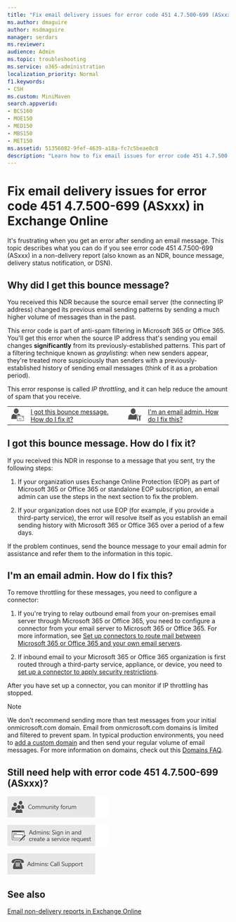 ```yaml
---
title: "Fix email delivery issues for error code 451 4.7.500-699 (ASxxx) in Exchange Online"
ms.author: dmaguire
author: msdmaguire
manager: serdars
ms.reviewer: 
audience: Admin
ms.topic: troubleshooting
ms.service: o365-administration
localization_priority: Normal
f1.keywords:
- CSH
ms.custom: MiniMaven
search.appverid:
- BCS160
- MOE150
- MED150
- MBS150
- MET150
ms.assetid: 51356082-9fef-4639-a18a-fc7c5beae0c8
description: "Learn how to fix email issues for error code 451 4.7.500-699 (ASxxx) in Exchange Online (IP throttling)."
---
```


# Fix email delivery issues for error code 451 4.7.500-699 (ASxxx) in Exchange Online

It's frustrating when you get an error after sending an email message. This topic describes what you can do if you see error code 451 4.7.500-699 (ASxxx) in a non-delivery report (also known as an NDR, bounce message, delivery status notification, or DSN).

## Why did I get this bounce message?

You received this NDR because the source email server (the connecting IP address) changed its previous email sending patterns by sending a much higher volume of messages than in the past.

This error code is part of anti-spam filtering in Microsoft 365 or Office 365. You'll get this error when the source IP address that's sending you email changes **significantly** from its previously-established patterns. This part of a filtering technique known as _graylisting_: when new senders appear, they're treated more suspiciously than senders with a previously-established history of sending email messages (think of it as a probation period).

This error response is called _IP throttling_, and it can help reduce the amount of spam that you receive.

|||||
|:-----|:-----|:-----|:-----|
|![Email user icon](../../media/31425afd-41a9-435e-aa85-6886277c369b.png)|[I got this bounce message. How do I fix it?](#i-got-this-bounce-message-how-do-i-fix-it)|![Email admin icon](../../media/3d4c569e-b819-4a29-86b1-4b9619cf2acf.png)|[I'm an email admin. How do I fix this?](#im-an-email-admin-how-do-i-fix-this)|

## I got this bounce message. How do I fix it?

If you received this NDR in response to a message that you sent, try the following steps:

1. If your organization uses Exchange Online Protection (EOP) as part of Microsoft 365 or Office 365 or standalone EOP subscription, an email admin can use the steps in the next section to fix the problem.

2. If your organization does not use EOP (for example, if you provide a third-party service), the error will resolve itself as you establish an email sending history with Microsoft 365 or Office 365 over a period of a few days.

If the problem continues, send the bounce message to your email admin for assistance and refer them to the information in this topic.

## I'm an email admin. How do I fix this?

To remove throttling for these messages, you need to configure a connector:

1. If you're trying to relay outbound email from your on-premises email server through Microsoft 365 or Office 365, you need to configure a connector from your email server to Microsoft 365 or Office 365. For more information, see [Set up connectors to route mail between Microsoft 365 or Office 365 and your own email servers](../use-connectors-to-configure-mail-flow/set-up-connectors-to-route-mail.md).

2. If inbound email to your Microsoft 365 or Office 365 organization is first routed through a third-party service, appliance, or device, you need to [set up a connector to apply security restrictions](../use-connectors-to-configure-mail-flow/set-up-connectors-for-secure-mail-flow-with-a-partner.md).

After you have set up a connector, you can monitor if IP throttling has stopped.

> [!NOTE]
> We don't recommend sending more than test messages from your initial onmicrosoft.com domain. Email from onmicrosoft.com domains is limited and filtered to prevent spam. In typical production environments, you need to [add a custom domain](https://docs.microsoft.com/microsoft-365/admin/setup/add-domain) and then send your regular volume of email messages. For more information on domains, check out this [Domains FAQ](https://docs.microsoft.com/microsoft-365/admin/setup/domains-faq).

## Still need help with error code 451 4.7.500-699 (ASxxx)?

[![Get help from the Microsoft 365 or Office 365 community forums](../../media/12a746cc-184b-4288-908c-f718ce9c4ba5.png)](https://go.microsoft.com/fwlink/p/?LinkId=518605)

[![Admins: Sign in and create a service request](../../media/10862798-181d-47a5-ae4f-3f8d5a2874d4.png)](https://admin.microsoft.com/AdminPortal/Home#/support)

[![Admins: Call Support](../../media/9f262e67-e8c9-4fc0-85c2-b3f4cfbc064e.png)](https://docs.microsoft.com/microsoft-365/Admin/contact-support-for-business-products)

## See also

[Email non-delivery reports in Exchange Online](non-delivery-reports-in-exchange-online.md)
